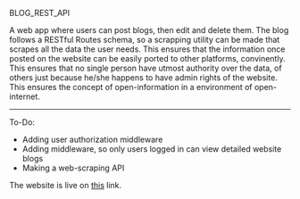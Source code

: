 BLOG_REST_API

A web app where users can post blogs, then edit and delete them. The blog follows a RESTful Routes schema, so a scrapping utility can be made that scrapes all the data the user needs. This ensures that the information once posted on the website can be easily ported to other platforms, convinently. This ensures that no single person have utmost authority over the data, of others just because he/she happens to have admin rights of the website. This ensures the concept of open-information in a environment of open-internet.

<hr>

To-Do:
<ul>
    <li> Adding user authorization middleware </li>
    <li> Adding middleware, so only users logged in can view detailed website blogs </li>
    <li> Making a web-scraping API </li>
</ul>

The website is live on <a href="https://vast-caverns-56884.herokuapp.com/">this</a> link.
